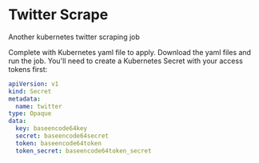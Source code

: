 # Twitter Scrape

Another kubernetes twitter scraping job

Complete with Kubernetes yaml file to apply.  Download the yaml files and run the job. You'll need to create a Kubernetes Secret with your access tokens first: 

```yaml
apiVersion: v1
kind: Secret
metadata:
  name: twitter
type: Opaque
data:
  key: baseencode64key
  secret: baseencode64secret
  token: baseencode64token
  token_secret: baseencode64token_secret
```
